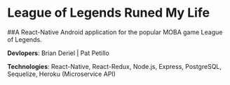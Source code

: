 # League of Legends Runed My Life
##A React-Native Android application for the popular MOBA game League of Legends.

**Devlopers**: Brian Deriel | Pat Petillo 

**Technologies**: React-Native, React-Redux, Node.js, Express, PostgreSQL, Sequelize, Heroku (Microservice API)
